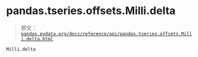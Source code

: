 # pandas.tseries.offsets.Milli.delta

> 原文：[`pandas.pydata.org/docs/reference/api/pandas.tseries.offsets.Milli.delta.html`](https://pandas.pydata.org/docs/reference/api/pandas.tseries.offsets.Milli.delta.html)

```py
Milli.delta
```
